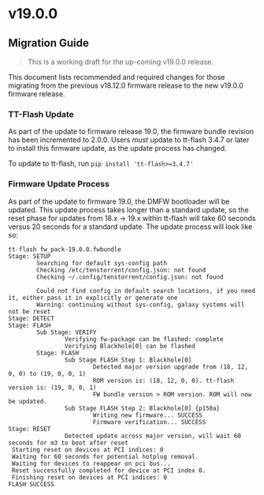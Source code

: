 # v19.0.0

## Migration Guide

> This is a working draft for the up-coming v19.0.0 release.

This document lists recommended and required changes for those migrating from the previous v18.12.0 firmware release to the new v19.0.0 firmware release.

### TT-Flash Update

As part of the update to firmware release 19.0, the firmware bundle revision has
been incremented to 2.0.0. Users *must* update to tt-flash 3.4.7 or later to
install this firmware update, as the update process has changed.

To update to tt-flash, run `pip install 'tt-flash>=3.4.7'`

### Firmware Update Process

As part of the update to firmware 19.0, the DMFW bootloader will be updated.
This update process takes longer than a standard update, so the reset phase
for updates from 18.x -> 19.x within tt-flash will take 60 seconds versus 20
seconds for a standard update. The update process will look like so:

```
tt-flash fw_pack-19.0.0.fwbundle
Stage: SETUP
        Searching for default sys-config path
        Checking /etc/tenstorrent/config.json: not found
        Checking ~/.config/tenstorrent/config.json: not found

        Could not find config in default search locations, if you need it, either pass it in explicitly or generate one
        Warning: continuing without sys-config, galaxy systems will not be reset
Stage: DETECT
Stage: FLASH
        Sub Stage: VERIFY
                Verifying fw-package can be flashed: complete
                Verifying Blackhole[0] can be flashed
        Stage: FLASH
                Sub Stage FLASH Step 1: Blackhole[0]
                        Detected major version upgrade from (18, 12, 0, 0) to (19, 0, 0, 1)
                        ROM version is: (18, 12, 0, 0). tt-flash version is: (19, 0, 0, 1)
                        FW bundle version > ROM version. ROM will now be updated.
                Sub Stage FLASH Step 2: Blackhole[0] {p150a}
                        Writing new firmware... SUCCESS
                        Firmware verification... SUCCESS
Stage: RESET
                Detected update across major version, will wait 60 seconds for m3 to boot after reset
 Starting reset on devices at PCI indices: 0
 Waiting for 60 seconds for potential hotplug removal.
 Waiting for devices to reappear on pci bus...
 Reset successfully completed for device at PCI index 0.
 Finishing reset on devices at PCI indices: 0
FLASH SUCCESS
```
